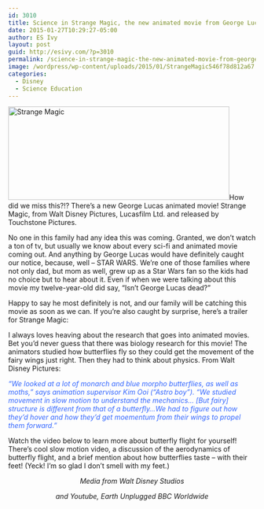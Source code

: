 ```yaml
---
id: 3010
title: Science in Strange Magic, the new animated movie from George Lucas and Walt Disney Pictures
date: 2015-01-27T10:29:27-05:00
author: ES Ivy
layout: post
guid: http://esivy.com/?p=3010
permalink: /science-in-strange-magic-the-new-animated-movie-from-george-lucas-and-walt-disney-pictures/
image: /wordpress/wp-content/uploads/2015/01/StrangeMagic546f78d812a67.jpg
categories:
  - Disney
  - Science Education
---
```

[<img class="alignleft size-full wp-image-3018" src="http://esivy.com/wordpress/wp-content/uploads/2015/01/StrangeMagic-450x190.jpg" alt="Strange Magic" width="450" height="190" srcset="https://esivy.com/wordpress/wp-content/uploads/2015/01/StrangeMagic-450x190.jpg 450w, https://esivy.com/wordpress/wp-content/uploads/2015/01/StrangeMagic-450x190-300x127.jpg 300w" sizes="(max-width: 450px) 100vw, 450px" />](http://esivy.com/wordpress/wp-content/uploads/2015/01/StrangeMagic-450x190.jpg)How did we miss this?!? There&#8217;s a new George Lucas animated movie! Strange Magic, from Walt Disney Pictures, Lucasfilm Ltd. and released by Touchstone Pictures.

No one in this family had any idea this was coming. Granted, we don&#8217;t watch a ton of tv, but usually we know about every sci-fi and animated movie coming out. And anything by George Lucas would have definitely caught our notice, because, well &#8211; STAR WARS. We&#8217;re one of those families where not only dad, but mom as well, grew up as a Star Wars fan so the kids had no choice but to hear about it. Even if when we were talking about this movie my twelve-year-old did say, &#8220;Isn&#8217;t George Lucas dead?&#8221;<!--more-->

Happy to say he most definitely is not, and our family will be catching this movie as soon as we can. If you&#8217;re also caught by surprise, here&#8217;s a trailer for Strange Magic:  


I always loves heaving about the research that goes into animated movies. Bet you&#8217;d never guess that there was biology research for this movie! The animators studied how butterflies fly so they could get the movement of the fairy wings just right. Then they had to think about physics. From Walt Disney Pictures:

<span style="color: #3366ff;"><em>“We </em></span><span style="color: #3366ff;"><em>looked at a lot of monarch and blue morpho butterflies, as well as moths,” says animation supervisor Kim Ooi (&#8220;Astro boy&#8221;). &#8220;We studied movement in slow motion to understand the mechanics&#8230; [But fairy] structure is different from that of a butterfly&#8230;We had to figure out how they&#8217;d hover and how they&#8217;d get moementum from their wings to propel them forward.&#8221;</em></span>

Watch the video below to learn more about butterfly flight for yourself! There&#8217;s cool slow motion video, a discussion of the aerodynamics of butterfly flight, and a brief mention about how butterflies taste &#8211; with their feet! (Yeck! I&#8217;m so glad I don&#8217;t smell with my feet.)  


<p style="text-align: center;">
  <em>Media from Walt Disney Studios </em>
</p>

<p style="text-align: center;">
  <em>and Youtube, Earth Unplugged BBC Worldwide</em>
</p>